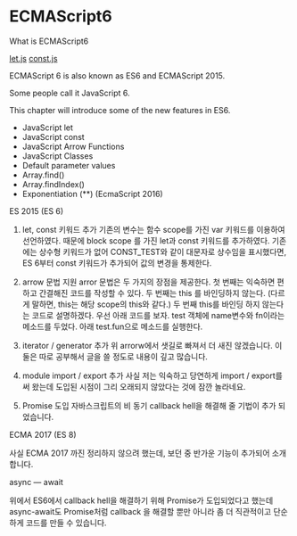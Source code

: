 # ECMAScript6
What is ECMAScript6 


<a href="https://github.com/ngio/ECMAScript6/blob/master/let.js">let.js</a>
<a href="https://github.com/ngio/ECMAScript6/blob/master/const.js">const.js</a>

 ECMAScript 6 is also known as ES6 and ECMAScript 2015.

 Some people call it JavaScript 6.

 This chapter will introduce some of the new features in ES6.

- JavaScript let
- JavaScript const
- JavaScript Arrow Functions
- JavaScript Classes
- Default parameter values
- Array.find()
- Array.findIndex()
- Exponentiation (**) (EcmaScript 2016)



ES 2015 (ES 6)


1. let, const 키워드 추가
기존의 변수는 함수 scope를 가진 var 키워드를 이용하여 선언하였다. 때문에 block scope 를 가진 let과 const 키워드를 추가하였다. 기존에는 상수형 키워드가 없어 CONST_TEST와 같이 대문자로 상수임을 표시했다면, ES 6부터 const 키워드가 추가되어 값의 변경을 통제한다.

2. arrow 문법 지원
arror 문법은 두 가지의 장점을 제공한다. 첫 번째는 익숙하면 편하고 간결해진 코드를 작성할 수 있다. 두 번째는 this 를 바인딩하지 않는다. (다르게 말하면, this는 해당 scope의 this와 같다.)
두 번째 this를 바인딩 하지 않는다는 코드로 설명하겠다. 우선 아래 코드를 보자. test 객체에 name변수와 fn이라는 메소드를 두었다. 아래 test.fun으로 메소드를 실행한다.

3. iterator / generator 추가
위 arrorw에서 샛길로 빠져서 더 새진 않겠습니다. 이 둘은 따로 공부해서 글을 쓸 정도로 내용이 깊고 많습니다.

4. module import / export 추가
사실 저는 익숙하고 당연하게 import / export를 써 왔는데 도입된 시점이 그리 오래되지 않았다는 것에 잠깐 놀라네요.

5. Promise 도입
자바스크립트의 비 동기 callback hell을 해결해 줄 기법이 추가 되었습니다.

ECMA 2017 (ES 8)

사실 ECMA 2017 까진 정리하지 않으려 했는데, 보던 중 반가운 기능이 추가되어 소개 합니다.

async — await

위에서 ES6에서 callback hell을 해결하기 위해 Promise가 도입되었다고 했는데 async-await도 Promise처럼 callback 을 해결할 뿐만 아니라 좀 더 직관적이고 단순하게 코드를 만들 수 있습니다. 
